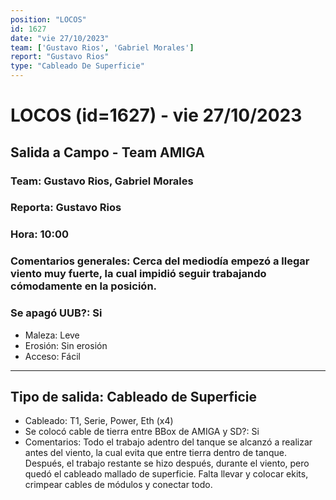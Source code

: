 ```yaml
---
position: "LOCOS"
id: 1627
date: "vie 27/10/2023"
team: ['Gustavo Rios', 'Gabriel Morales']
report: "Gustavo Rios"
type: "Cableado De Superficie"
---
```


# LOCOS (id=1627) - vie 27/10/2023
## Salida a Campo - Team AMIGA
### Team: Gustavo Rios, Gabriel Morales
### Reporta: Gustavo Rios
### Hora: 10:00
### Comentarios generales: Cerca del mediodía empezó a llegar viento muy fuerte, la cual impidió seguir trabajando cómodamente en la posición.
### Se apagó UUB?: Si 
- Maleza: Leve
- Erosión: Sin erosión
- Acceso: Fácil

---------
## Tipo de salida: Cableado de Superficie
   - Cableado: T1, Serie, Power, Eth (x4)
   - Se colocó cable de tierra entre BBox de AMIGA y SD?: Si
   - Comentarios: Todo el trabajo adentro del tanque se alcanzó a realizar antes del viento, la cual evita que entre tierra dentro de tanque. Después, el trabajo restante se hizo después, durante el viento, pero quedó el cableado mallado de superficie. Falta llevar y colocar ekits, crimpear cables de módulos y conectar todo.
